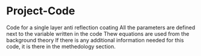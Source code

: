 # Project-Code
Code for a single layer anti reflection coating
All the parameters are defined next to the variable written in the code
Thew equations are used from the background theory
If there is any additional information needed for this code, it is there in the methedology section. 
